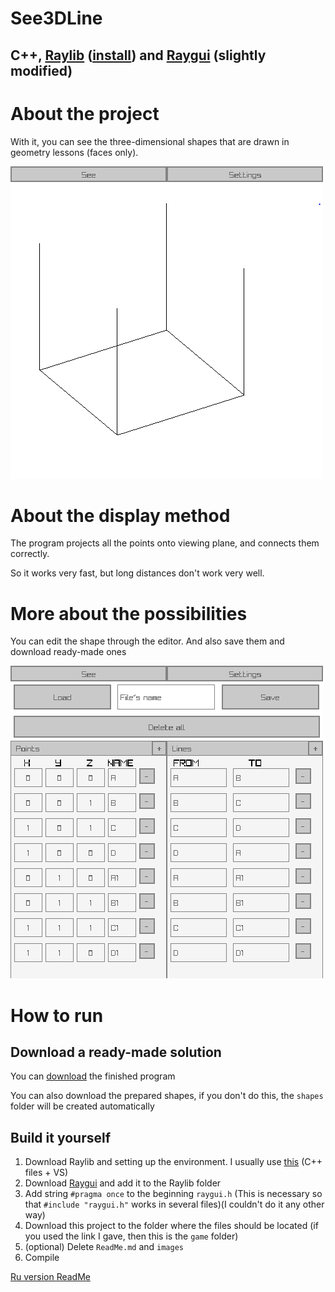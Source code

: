 # See3DLine

## C++, [Raylib](https://github.com/raysan5/raylib) ([install](https://github.com/raylib-extras/game-premake)) and [Raygui](https://github.com/raysan5/raygui) (slightly modified)

# About the project

With it, you can see the three-dimensional shapes that are drawn in geometry lessons (faces only).

![image](images/0.png)

# About the display method

The program projects all the points onto viewing plane, and connects them correctly.

So it works very fast, but long distances don't work very well.

# More about the possibilities

You can edit the shape through the editor. And also save them and download ready-made ones

![image](images/1.png)

# How to run

## Download a ready-made solution

You can [download](https://github.com/3NikNikNik3/See3DLine/releases) the finished program

You can also download the prepared shapes, if you don't do this, the `shapes` folder will be created automatically

## Build it yourself

1) Download Raylib and setting up the environment. I usually use [this](https://github.com/raylib-extras/game-premake) (C++ files + VS)
2) Download [Raygui](https://github.com/raysan5/raygui/blob/master/src/raygui.h) and add it to the Raylib folder
3) Add string `#pragma once` to the beginning `raygui.h` (This is necessary so that `#include "raygui.h"` works in several files)(I couldn't do it any other way)
4) Download this project to the folder where the files should be located (if you used the link I gave, then this is the `game` folder)
5) (optional) Delete `ReadMe.md` and `images`
6) Compile

[Ru version ReadMe](https://github.com/3NikNikNik3/See3DLine/tree/main/ReadMe_ru.md)